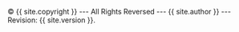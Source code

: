 ---
---

&copy; {{ site.copyright }} --- All Rights Reversed --- {{ site.author }} --- Revision: {{ site.version }}.


